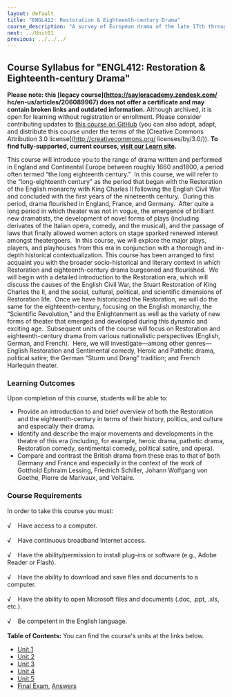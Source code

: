 ```yaml
---
layout: default
title: "ENGL412: Restoration & Eighteenth-century Drama"
course_description: "A survey of European drama of the late 17th through late 18th centuries, including close readings of such dramas as Faust, All for Love, and The Beggar's Opera."
next: ../Unit01
previous: ../../../
---
```

Course Syllabus for "ENGL412: Restoration & Eighteenth-century Drama"
---------------------------------------------------------------------

**Please note: this [legacy course](https://sayloracademy.zendesk.com/
hc/en-us/articles/206089967) does not offer a certificate and may contain 
broken links and outdated information.** Although archived, it is open 
for learning without registration or enrollment. Please consider contributing 
updates to [this course on GitHub](https://github.com/saylordotorg/course_engl412) 
(you can also adopt, adapt, and distribute this course under the terms of 
the [Creative Commons Attribution 3.0 license](http://creativecommons.org/
licenses/by/3.0/)). **To find fully-supported, current courses, [visit our 
Learn site](https://learn.saylor.org).**

This course will introduce you to the range of drama written and
performed in England and Continental Europe between roughly 1660
and1800, a period often termed “the long eighteenth century.”  In this
course, we will refer to the “long-eighteenth century” as the period
that began with the Restoration of the English monarchy with King
Charles II following the English Civil War and concluded with the first
years of the nineteenth century.  During this period, drama flourished
in England, France, and Germany.  After quite a long period in which
theater was not in vogue, the emergence of brilliant new dramatists, the
development of novel forms of plays (including derivates of the Italian
opera, comedy, and the musical), and the passage of laws that finally
allowed women actors on stage sparked renewed interest amongst
theatergoers.  In this course, we will explore the major plays, players,
and playhouses from this era in conjunction with a thorough and in-depth
historical contextualization. This course has been arranged to first
acquaint you with the broader socio-historical and literary context in
which Restoration and eighteenth-century drama burgeoned and
flourished.  We will begin with a detailed introduction to the
Restoration era, which will discuss the causes of the English Civil War,
the Stuart Restoration of King Charles the II, and the social, cultural,
political, and scientific dimensions of Restoration life.  Once we have
historicized the Restoration, we will do the same for the
eighteenth-century, focusing on the English monarchy, the “Scientific
Revolution,” and the Enlightenment as well as the variety of new forms
of theater that emerged and developed during this dynamic and exciting
age.  Subsequent units of the course will focus on Restoration and
eighteenth-century drama from various nationalistic perspectives
(English, German, and French).  Here, we will investigate—among other
genres—English Restoration and Sentimental comedy, Heroic and Pathetic
drama, political satire; the German “Sturm und Drang” tradition; and
French Harlequin theater.

### Learning Outcomes

Upon completion of this course, students will be able to:  
  

-   Provide an introduction to and brief overview of both the
    Restoration and the eighteenth-century in terms of their history,
    politics, and culture and especially their drama.
-   Identify and describe the major movements and developments in the
    theatre of this era (including, for example, heroic drama, pathetic
    drama, Restoration comedy, sentimental comedy, political satire, and
    opera).
-   Compare and contrast the British drama from these eras to that of
    both Germany and France and especially in the context of the work of
    Gotthold Ephraim Lessing, Friedrich Schiller, Johann Wolfgang von
    Goethe, Pierre de Marivaux, and Voltaire.

### Course Requirements

In order to take this course you must:  
    
 √    Have access to a computer.  
    
 √    Have continuous broadband Internet access.  
    
 √    Have the ability/permission to install plug-ins or software (e.g.,
Adobe Reader or Flash).  
    
 √    Have the ability to download and save files and documents to a
computer.  
    
 √    Have the ability to open Microsoft files and documents (.doc,
.ppt, .xls, etc.).  
    
 √    Be competent in the English language.  
        
**Table of Contents:** You can find the course's units at the links below.

- [Unit 1](https://legacy.saylor.org/engl412/Unit01/)
- [Unit 2](https://legacy.saylor.org/engl412/Unit02/)
- [Unit 3](https://legacy.saylor.org/engl412/Unit03/)
- [Unit 4](https://legacy.saylor.org/engl412/Unit04/)
- [Unit 5](https://legacy.saylor.org/engl412/Unit05/)
- [Final Exam](http://saylordotorg.github.io/LegacyExams/ENGL/ENGL412/ENGL412-FinalExam.html), [Answers](http://saylordotorg.github.io/LegacyExams/ENGL/ENGL412/ENGL412-FinalExam-Answers.html)
